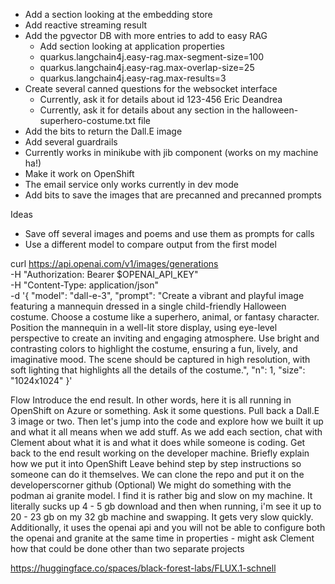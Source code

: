 - Add a section looking at the embedding store
- Add reactive streaming result
- Add the pgvector DB with more entries to add to easy RAG
  - Add section looking at application properties
  - quarkus.langchain4j.easy-rag.max-segment-size=100
  - quarkus.langchain4j.easy-rag.max-overlap-size=25
  - quarkus.langchain4j.easy-rag.max-results=3
- Create several canned questions for the websocket interface
  - Currently, ask it for details about id 123-456 Eric Deandrea
  - Currently, ask it for details about any section in the halloween-superhero-costume.txt file
- Add the bits to return the Dall.E image
- Add several guardrails
- Currently works in minikube with jib component (works on my machine ha!)
- Make it work on OpenShift 
- The email service only works currently in dev mode
- Add bits to save the images that are precanned and precanned prompts

Ideas
- Save off several images and poems and use them as prompts for calls
- Use a different model to compare output from the first model

curl https://api.openai.com/v1/images/generations \
-H "Authorization: Bearer $OPENAI_API_KEY" \
-H "Content-Type: application/json" \
-d '{
"model": "dall-e-3",
"prompt": "Create a vibrant and playful image featuring a mannequin dressed in a single child-friendly Halloween costume. Choose a costume like a superhero, animal, or fantasy character. Position the mannequin in a well-lit store display, using eye-level perspective to create an inviting and engaging atmosphere. Use bright and contrasting colors to highlight the costume, ensuring a fun, lively, and imaginative mood. The scene should be captured in high resolution, with soft lighting that highlights all the details of the costume.",
"n": 1,
"size": "1024x1024"
}'



Flow
Introduce the end result.  In other words, here it is all running in OpenShift on Azure or something.  Ask it some questions.  Pull back a Dall.E 3 image or two.
Then let's jump into the code and explore how we built it up and what it all means when we add stuff.
As we add each section, chat with Clement about what it is and what it does while someone is coding.
Get back to the end result working on the developer machine.
Briefly explain how we put it into OpenShift
Leave behind step by step instructions so someone can do it themselves.
We can clone the repo and put it on the developerscorner github
(Optional) We might do something with the podman ai granite model.  I find it is rather big and slow on my machine.  It literally sucks up 4 - 5 gb download and then when running, i'm see it up to 20 - 23 gb on my 32 gb machine and swapping.  It gets very slow quickly.
Additionally, it uses the openai api and you will not be able to configure both the openai and granite at the same time in properties - might ask Clement how that could be done other than two separate projects

https://huggingface.co/spaces/black-forest-labs/FLUX.1-schnell

